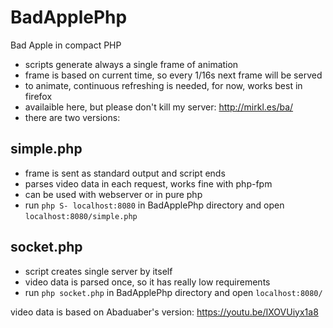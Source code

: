 # BadApplePhp
Bad Apple in compact PHP
- scripts generate always a single frame of animation
- frame is based on current time, so every 1/16s next frame will be served
- to animate, continuous refreshing is needed, for now, works best in firefox
- availaible here, but please don't kill my server: http://mirkl.es/ba/
- there are two versions:

## simple.php
- frame is sent as standard output and script ends
- parses video data in each request, works fine with php-fpm
- can be used with webserver or in pure php
- run `php S- localhost:8080` in BadApplePhp directory and open `localhost:8080/simple.php`

## socket.php
- script creates single server by itself
- video data is parsed once, so it has really low requirements
- run `php socket.php` in BadApplePhp directory and open `localhost:8080/`

video data is based on Abaduaber's version: https://youtu.be/IXOVUiyx1a8
